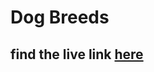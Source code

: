 # Dog Breeds
## find the live link [here](https://jumahassandev.github.io/phase-1-javascript-project-mode/)